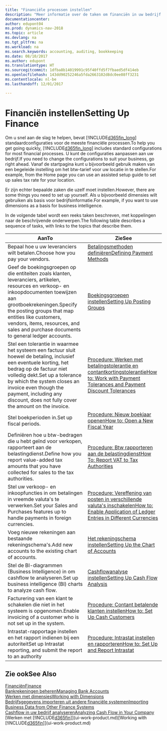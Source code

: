 ```yaml
---
title: "Financiële processen instellen"
description: "Meer informatie over de taken om financiën in uw bedrijf in te stellen voor al uw boekhoudings-, controle- of boekingsbehoeften."
documentationcenter: 
author: edupont04
ms.prod: dynamics-nav-2018
ms.topic: article
ms.devlang: na
ms.tgt_pltfrm: na
ms.workload: na
ms.search.keywords: accounting, auditing, bookkeeping
ms.date: 08/10/2017
ms.author: edupont
ms.translationtype: HT
ms.sourcegitcommit: 1dfba8b14019991c95f40ffd5f7fbaed5df414eb
ms.openlocfilehash: 143dd90252246a5fda2663102d8dc0ee08ff3231
ms.contentlocale: nl-be
ms.lasthandoff: 12/01/2017

---
```

# <a name="setting-up-finance"></a><span data-ttu-id="99962-103">Financiën instellen</span><span class="sxs-lookup"><span data-stu-id="99962-103">Setting Up Finance</span></span>
<span data-ttu-id="99962-104">Om u snel aan de slag te helpen, bevat [!INCLUDE[d365fin_long](includes/d365fin_long_md.md)] standaardconfiguraties voor de meeste financiële processen.</span><span class="sxs-lookup"><span data-stu-id="99962-104">To help you get going quickly, [!INCLUDE[d365fin_long](includes/d365fin_long_md.md)] includes standard configurations for most financial processes.</span></span> <span data-ttu-id="99962-105">U kunt de configuraties aanpassen aan uw bedrijf.</span><span class="sxs-lookup"><span data-stu-id="99962-105">If you need to change the configurations to suit your business, go right ahead.</span></span> <span data-ttu-id="99962-106">Vanaf de startpagina kunt u bijvoorbeeld gebruik maken van een begeleide instelling om het btw-tarief voor uw locatie in te stellen.</span><span class="sxs-lookup"><span data-stu-id="99962-106">For example, from the Home page you can use an assisted setup guide to set up sales tax rate for your location.</span></span>  

<span data-ttu-id="99962-107">Er zijn echter bepaalde zaken die uzelf moet instellen.</span><span class="sxs-lookup"><span data-stu-id="99962-107">However, there are some things you need to set up yourself.</span></span> <span data-ttu-id="99962-108">Als u bijvoorbeeld dimensies wilt gebruiken als basis voor bedrijfsinformatie.</span><span class="sxs-lookup"><span data-stu-id="99962-108">For example, if you want to use dimensions as a basis for business intelligence.</span></span>  

<span data-ttu-id="99962-109">In de volgende tabel wordt een reeks taken beschreven, met koppelingen naar de beschrijvende onderwerpen.</span><span class="sxs-lookup"><span data-stu-id="99962-109">The following table describes a sequence of tasks, with links to the topics that describe them.</span></span>

| <span data-ttu-id="99962-110">Aan</span><span class="sxs-lookup"><span data-stu-id="99962-110">To</span></span> | <span data-ttu-id="99962-111">Zie</span><span class="sxs-lookup"><span data-stu-id="99962-111">See</span></span> |
| --- | --- |
| <span data-ttu-id="99962-112">Bepaal hoe u uw leveranciers wilt betalen.</span><span class="sxs-lookup"><span data-stu-id="99962-112">Choose how you pay your vendors.</span></span> |[<span data-ttu-id="99962-113">Betalingsmethoden definiëren</span><span class="sxs-lookup"><span data-stu-id="99962-113">Defining Payment Methods</span></span>](finance-payment-methods.md) |
| <span data-ttu-id="99962-114">Geef de boekingsgroepen op die entiteiten zoals klanten, leveranciers, artikelen, resources en verkoop- en inkoopdocumenten toewijzen aan grootboekrekeningen.</span><span class="sxs-lookup"><span data-stu-id="99962-114">Specify the posting groups that map entities like customers, vendors, items, resources, and sales and purchase documents to general ledger accounts.</span></span> |[<span data-ttu-id="99962-115">Boekingsgroepen instellen</span><span class="sxs-lookup"><span data-stu-id="99962-115">Setting Up Posting Groups</span></span>](finance-posting-groups.md)|
|<span data-ttu-id="99962-116">Stel een tolerantie in waarmee het systeem een factuur sluit hoewel de betaling, inclusief een eventuele korting, het bedrag op de factuur niet volledig dekt.</span><span class="sxs-lookup"><span data-stu-id="99962-116">Set up a tolerance by which the system closes an invoice even though the payment, including any discount, does not fully cover the amount on the invoice.</span></span>|[<span data-ttu-id="99962-117">Procedure: Werken met betalingstolerantie en contantkortingstolerantie</span><span class="sxs-lookup"><span data-stu-id="99962-117">How to: Work with Payment Tolerances and Payment Discount Tolerances</span></span>](finance-payment-tolerance-and-payment-discount-tolerance.md)|
| <span data-ttu-id="99962-118">Stel boekperioden in.</span><span class="sxs-lookup"><span data-stu-id="99962-118">Set up fiscal periods.</span></span> |[<span data-ttu-id="99962-119">Procedure: Nieuw boekjaar openen</span><span class="sxs-lookup"><span data-stu-id="99962-119">How to: Open a New Fiscal Year</span></span>](finance-how-open-new-fiscal-year.md) |
| <span data-ttu-id="99962-120">Definiëren hoe u btw-bedragen die u hebt geïnd voor verkopen, rapporteert aan de belastingdienst.</span><span class="sxs-lookup"><span data-stu-id="99962-120">Define how you report value-added tax amounts that you have collected for sales to the tax authorities.</span></span> |[<span data-ttu-id="99962-121">Procedure: Btw rapporteren aan de belastingdienst</span><span class="sxs-lookup"><span data-stu-id="99962-121">How To: Report VAT to Tax Authorities</span></span>](finance-how-report-vat.md)|
| <span data-ttu-id="99962-122">Stel uw verkoop- en inkoopfuncties in om betalingen in vreemde valuta's te verwerken.</span><span class="sxs-lookup"><span data-stu-id="99962-122">Set your Sales and Purchases features up to handle payments in foreign currencies.</span></span>|[<span data-ttu-id="99962-123">Procedure: Vereffening van posten in verschillende valuta's inschakelen</span><span class="sxs-lookup"><span data-stu-id="99962-123">How to: Enable Application of Ledger Entries in Different Currencies</span></span>](finance-how-enable-application-ledger-entries-different-currencies.md)
| <span data-ttu-id="99962-124">Voeg nieuwe rekeningen aan bestaande rekeningschema's.</span><span class="sxs-lookup"><span data-stu-id="99962-124">Add new accounts to the existing chart of accounts.</span></span> |[<span data-ttu-id="99962-125">Het rekeningschema instellen</span><span class="sxs-lookup"><span data-stu-id="99962-125">Setting Up the Chart of Accounts</span></span>](finance-setup-chart-accounts.md) |
| <span data-ttu-id="99962-126">Stel de BI-diagrammen (Business Intelligence) in om cashflow te analyseren.</span><span class="sxs-lookup"><span data-stu-id="99962-126">Set up business intelligence (BI) charts to analyze cash flow.</span></span> |[<span data-ttu-id="99962-127">Cashflowanalyse instellen</span><span class="sxs-lookup"><span data-stu-id="99962-127">Setting Up Cash Flow Analysis</span></span>](finance-setup-cash-flow-analyses.md) |
|<span data-ttu-id="99962-128">Facturering van een klant te schakelen die niet in het systeem is opgenomen.</span><span class="sxs-lookup"><span data-stu-id="99962-128">Enable invoicing of a customer who is not set up in the system.</span></span>|[<span data-ttu-id="99962-129">Procedure: Contant betalende klanten instellen</span><span class="sxs-lookup"><span data-stu-id="99962-129">How to: Set Up Cash Customers</span></span>](finance-how-to-set-up-cash-customers.md)|
| <span data-ttu-id="99962-130">Intrastat-rapportage instellen en het rapport indienen bij een autoriteit</span><span class="sxs-lookup"><span data-stu-id="99962-130">Set up Intrastat reporting, and submit the report to an authority</span></span> | [<span data-ttu-id="99962-131">Procedure: Intrastat instellen en rapporteren</span><span class="sxs-lookup"><span data-stu-id="99962-131">How to: Set Up and Report Intrastat</span></span>](finance-how-setup-report-intrastat.md)|

## <a name="see-also"></a><span data-ttu-id="99962-132">Zie ook</span><span class="sxs-lookup"><span data-stu-id="99962-132">See Also</span></span>
[<span data-ttu-id="99962-133">Financiën</span><span class="sxs-lookup"><span data-stu-id="99962-133">Finance</span></span>](finance.md)  
[<span data-ttu-id="99962-134">Bankrekeningen beheren</span><span class="sxs-lookup"><span data-stu-id="99962-134">Managing Bank Accounts</span></span>](bank-manage-bank-accounts.md)  
[<span data-ttu-id="99962-135">Werken met dimensies</span><span class="sxs-lookup"><span data-stu-id="99962-135">Working with Dimensions</span></span>](finance-dimensions.md)  
[<span data-ttu-id="99962-136">Bedrijfsgegevens importeren uit andere financiële systemen</span><span class="sxs-lookup"><span data-stu-id="99962-136">Importing Business Data from Other Finance Systems</span></span>](upload-data.md)  
[<span data-ttu-id="99962-137">Cashflow in uw bedrijf analyseren</span><span class="sxs-lookup"><span data-stu-id="99962-137">Analyzing Cash Flow in Your Company</span></span>](finance-analyze-cash-flow.md)  
<span data-ttu-id="99962-138">[Werken met [!INCLUDE[d365fin](includes/d365fin_md.md)]](ui-work-product.md)</span><span class="sxs-lookup"><span data-stu-id="99962-138">[Working with [!INCLUDE[d365fin](includes/d365fin_md.md)]](ui-work-product.md)</span></span>  

##

